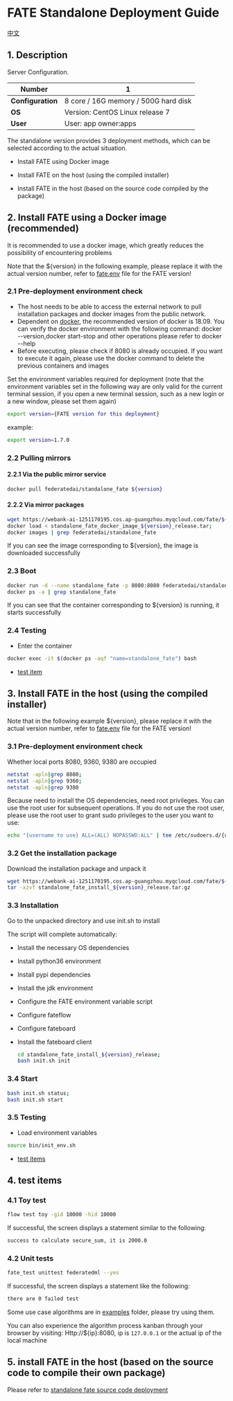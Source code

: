 # FATE Standalone Deployment Guide

[中文](README.zh.md)

## 1. Description

Server Configuration.

| **Number** | 1 |
| ------------ | ----------------------------------------------------- |
| **Configuration** | 8 core / 16G memory / 500G hard disk |
| **OS** | Version: CentOS Linux release 7 |
| **User** | User: app owner:apps |

The standalone version provides 3 deployment methods, which can be selected according to the actual situation.

- Install FATE using Docker image

- Install FATE on the host (using the compiled installer)

- Install FATE in the host (based on the source code compiled by the package)

## 2. Install FATE using a Docker image (recommended)

It is recommended to use a docker image, which greatly reduces the possibility of encountering problems

Note that the ${version} in the following example, please replace it with the actual version number, refer to [fate.env](../../fate.env) file for the FATE version!

### 2.1 Pre-deployment environment check

- The host needs to be able to access the external network to pull installation packages and docker images from the public network.
- Dependent on [docker](https://download.docker.com/linux/), the recommended version of docker is 18.09. You can verify the docker environment with the following command: docker --version,docker start-stop and other operations please refer to docker --help
- Before executing, please check if 8080 is already occupied. If you want to execute it again, please use the docker command to delete the previous containers and images

Set the environment variables required for deployment (note that the environment variables set in the following way are only valid for the current terminal session, if you open a new terminal session, such as a new login or a new window, please set them again)

```bash
export version={FATE version for this deployment}
```

example:

```bash
export version=1.7.0
```

### 2.2 Pulling mirrors

#### 2.2.1 Via the public mirror service

```bash
docker pull federatedai/standalone_fate ${version}
```

#### 2.2.2 Via mirror packages

   ```bash
   wget https://webank-ai-1251170195.cos.ap-guangzhou.myqcloud.com/fate/${version}/release/standalone_fate_docker_image_${version}_release.tar;
   docker load < standalone_fate_docker_image_${version}_release.tar;
   docker images | grep federatedai/standalone_fate
   ```

   If you can see the image corresponding to ${version}, the image is downloaded successfully

### 2.3 Boot

   ```bash
   docker run -d --name standalone_fate -p 8080:8080 federatedai/standalone_fate:${version};
   docker ps -a | grep standalone_fate
   ```

   If you can see that the container corresponding to ${version} is running, it starts successfully

### 2.4 Testing

   - Enter the container

   ```bash
   docker exec -it $(docker ps -aqf "name=standalone_fate") bash
   ```

   - [test item](#4-test-items)

## 3. Install FATE in the host (using the compiled installer)

Note that in the following example ${version}, please replace it with the actual version number, refer to [fate.env](../../fate.env) file for the FATE version!

### 3.1 Pre-deployment environment check

Whether local ports 8080, 9360, 9380 are occupied

   ```bash
   netstat -apln|grep 8080;
   netstat -apln|grep 9360;
   netstat -apln|grep 9380
   ```

Because need to install the OS dependencies, need root privileges. You can use the root user for subsequent operations. If you do not use the root user, please use the root user to grant sudo privileges to the user you want to use:

```bash
echo "{username to use} ALL=(ALL) NOPASSWD:ALL" | tee /etc/sudoers.d/{username to use}
```

### 3.2 Get the installation package

Download the installation package and unpack it

   ```bash
   wget https://webank-ai-1251170195.cos.ap-guangzhou.myqcloud.com/fate/${version}/release/standalone_fate_install_${version}_release.tar.gz;
   tar -xzvf standalone_fate_install_${version}_release.tar.gz
   ```

### 3.3 Installation

Go to the unpacked directory and use init.sh to install

The script will complete automatically:

- Install the necessary OS dependencies
- Install python36 environment
- Install pypi dependencies
- Install the jdk environment
- Configure the FATE environment variable script
- Configure fateflow
- Configure fateboard
- Install the fateboard client

   ```bash
   cd standalone_fate_install_${version}_release;
   bash init.sh init
   ```

### 3.4 Start

   ```bash
   bash init.sh status;
   bash init.sh start
   ```

### 3.5 Testing

   - Load environment variables

   ```bash
   source bin/init_env.sh
   ```

   - [test items](#4-test-items)

## 4. test items

### 4.1 Toy test

   ```bash
   flow test toy -gid 10000 -hid 10000
   ```

   If successful, the screen displays a statement similar to the following:

   ```bash
   success to calculate secure_sum, it is 2000.0
   ```

### 4.2 Unit tests

   ```bash
   fate_test unittest federatedml --yes
   ```

   If successful, the screen displays a statement like the following:

   ```bash
   there are 0 failed test
   ```

Some use case algorithms are in [examples](../../examples/dsl/v2) folder, please try using them.

You can also experience the algorithm process kanban through your browser by visiting: Http://${ip}:8080, ip is `127.0.0.1` or the actual ip of the local machine

## 5. install FATE in the host (based on the source code to compile their own package)

Please refer to [standalone fate source code deployment](./doc/standalone_fate_source_code_deployment_guide.md)
